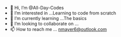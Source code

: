 - 👋 Hi, I’m @All-Day-Codes
- 👀 I’m interested in ...Learning to code from scratch
- 🌱 I’m currently learning ...The basics
- 💞️ I’m looking to collaborate on ...
- 📫 How to reach me ... nmayer6@outlook.com

<!---
All-Day-Codes/All-Day-Codes is a ✨ special ✨ repository because its `README.md` (this file) appears on your GitHub profile.
You can click the Preview link to take a look at your changes.
--->

